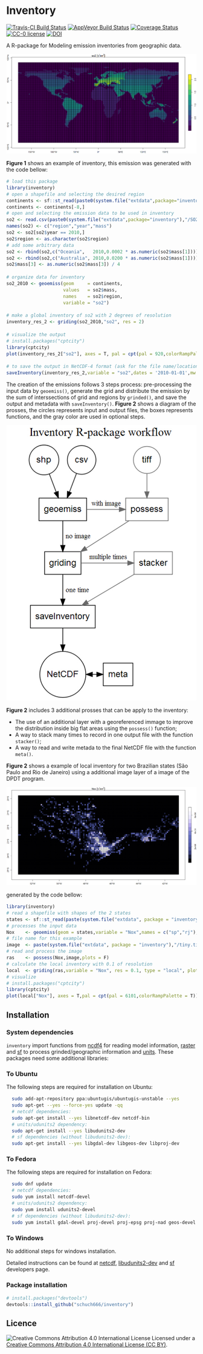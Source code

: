 # Inventory
[![Travis-CI Build Status](https://travis-ci.org/Schuch666/inventory.svg?branch=master)](https://travis-ci.org/Schuch666/inventory) [![AppVeyor Build Status](https://ci.appveyor.com/api/projects/status/github/Schuch666/inventory?branch=master&svg=true)](https://ci.appveyor.com/project/Schuch666/inventory) [![Coverage Status](https://img.shields.io/codecov/c/github/Schuch666/inventory/master.svg)](https://codecov.io/github/Schuch666/inventory?branch=master) [![CC-0 license](https://img.shields.io/badge/License-CC--0-blue.svg)](https://creativecommons.org/licenses/by-nd/4.0) [![DOI](https://zenodo.org/badge/DOI/10.5281/zenodo.1315059.svg)](https://doi.org/10.5281/zenodo.1315059)



A R-package for Modeling emission inventories from geographic data.

![**Figure 1** - A global inventory.](https://raw.githubusercontent.com/Schuch666/inventory/master/global.jpg)

**Figure 1** shows an example of inventory, this emission was generated with the code bellow:

```r
# load this package
library(inventory)
# open a shapefile and selecting the desired region
continents <- sf::st_read(paste0(system.file("extdata",package="inventory"),"/continent.shp"))
continents <- continents[-8,]
# open and selecting the emission data to be used in inventory
so2 <- read.csv(paste0(system.file("extdata",package="inventory"),"/SO2.csv"))
names(so2) <- c("region","year","mass")
so2 <- so2[so2$year == 2010,]
so2$region <- as.character(so2$region)
# add some arbitrary data
so2 <- rbind(so2,c("Oceania",   2010,0.0002 * as.numeric(so2$mass[1])))
so2 <- rbind(so2,c("Australia", 2010,0.0200 * as.numeric(so2$mass[1])))
so2$mass[3] <- as.numeric(so2$mass[3]) / 4

# organize data for inventory
so2_2010 <- geoemiss(geom     = continents,
                     values   = so2$mass,
                     names    = so2$region,
                     variable = "so2")

# make a global inventory of so2 with 2 degrees of resolution 
inventory_res_2 <- griding(so2_2010,"so2", res = 2)

# visualize the output
# install.packages("cptcity")
library(cptcity)
plot(inventory_res_2["so2"], axes = T, pal = cpt(pal = 920,colorRampPalette = T))

# to save the output in NetCDF-4 format (ask for the file name/location)
saveInventory(inventory_res_2,variable = "so2",dates = '2010-01-01',mw = 64.066)
```

The creation of the emissions follows 3 steps process: pre-processing the input data by `geoemiss()`, generate the grid and distribute the emission by the sum of interssections of grid and regions by `grinded()`, and save the output and metadata with `saveInventory()`. **Figure 2** shows a diagram of the prosses, the circles represents input and output files, the boxes represents functions, and the gray color are used in optional steps.


![**Figure 2** - Diagram](https://raw.githubusercontent.com/Schuch666/inventory/master/diagram.jpg)

**Figure 2** includes 3 additional prosses that can be apply to the inventory:

- The use of an additional layer with a georeferenced immage to improve the distribution inside big flat areas using the `possess()` function;
- A way to stack many times to record in one output file with the function `stacker()`;
- A way to read and write metada to the final NetCDF file with the function `meta()`.

**Figure 2** shows a example of local inventory for two Brazilian states (São Paulo and Rio de Janeiro) using a additional image layer of a image of the DPDT program.

![**Figure 3** - A local inventory with image layer.](https://raw.githubusercontent.com/Schuch666/inventory/master/local.jpg)

generated by the code bellow:
```r 
library(inventory)
# read a shapefile with shapes of the 2 states
states <- sf::st_read(paste(system.file("extdata", package = "inventory"),"/states.shp",sep=""))
# processes the input data
Nox    <- geoemiss(geom = states,variable = "Nox",names = c("sp","rj"),values = c(1000,25))
# file name for this example
image  <- paste(system.file("extdata", package = "inventory"),"/tiny.tif",sep="")
# read and process the image
ras    <- possess(Nox,image,plots = F)
# calculate the local inventory with 0.1 of resolution 
local  <- griding(ras,variable = "Nox", res = 0.1, type = "local", plot = F)
# visualize
# install.packages("cptcity")
library(cptcity)
plot(local["Nox"], axes = T,pal = cpt(pal = 6101,colorRampPalette = T))
```

## Installation

### System dependencies 

`inventory` import functions from [ncdf4](http://cran.r-project.org/package=ncdf4) for reading model information, [raster](http://cran.r-project.org/package=raster) and [sf](https://cran.r-project.org/web/packages/sf/index.html) to process grinded/geographic information and [units](https://github.com/edzer/units/). These packages need some additional libraries: 

### To Ubuntu
The following steps are required for installation on Ubuntu:
```bash
  sudo add-apt-repository ppa:ubuntugis/ubuntugis-unstable --yes
  sudo apt-get --yes --force-yes update -qq
  # netcdf dependencies:
  sudo apt-get install --yes libnetcdf-dev netcdf-bin
  # units/udunits2 dependency:
  sudo apt-get install --yes libudunits2-dev
  # sf dependencies (without libudunits2-dev):
  sudo apt-get install --yes libgdal-dev libgeos-dev libproj-dev
```

### To Fedora
The following steps are required for installation on Fedora:
```bash
  sudo dnf update
  # netcdf dependencies:
  sudo yum install netcdf-devel
  # units/udunits2 dependency:
  sudo yum install udunits2-devel
  # sf dependencies (without libudunits2-dev):
  sudo yum install gdal-devel proj-devel proj-epsg proj-nad geos-devel
```

### To Windows
No additional steps for windows installation.

Detailed instructions can be found at [netcdf](https://www.unidata.ucar.edu/software/netcdf/), [libudunits2-dev](https://r-quantities.github.io/units/) and [sf](https://r-spatial.github.io/sf/#installing) developers page.

### Package installation

```r
# install.packages("devtools")
devtools::install_github("schuch666/inventory")
```

## Licence

![Creative Commons Attribution 4.0 International License](https://github.com/creativecommons/cc-cert-core/blob/master/images/cc-by-88x31.png "CC BY")
Licensed under a [Creative Commons Attribution 4.0 International License (CC BY)](https://creativecommons.org/licenses/by/4.0/).
